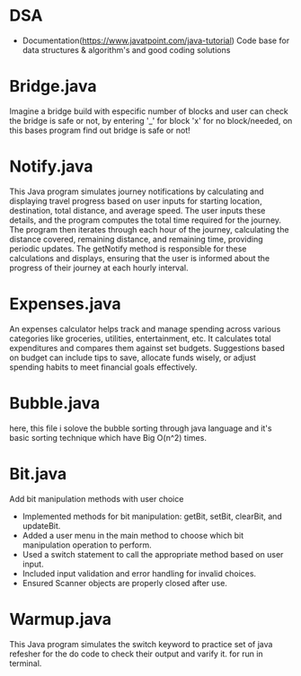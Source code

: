 # DSA 
- Documentation(https://www.javatpoint.com/java-tutorial) 
Code base for data structures &amp; algorithm's and good coding solutions

# Bridge.java
Imagine a bridge build with especific number of blocks and user can check the bridge is safe or not, by entering '_' for block 'x' for no block/needed, on this bases program find out bridge is safe or not!

# Notify.java
This Java program simulates journey notifications by calculating and displaying travel progress based on user inputs for starting location, destination, total distance, and average speed. The user inputs these details, and the program computes the total time required for the journey. The program then iterates through each hour of the journey, calculating the distance covered, remaining distance, and remaining time, providing periodic updates. The getNotify method is responsible for these calculations and displays, ensuring that the user is informed about the progress of their journey at each hourly interval.

# Expenses.java
An expenses calculator helps track and manage spending across various categories like groceries, utilities, entertainment, etc. It calculates total expenditures and compares them against set budgets. Suggestions based on budget can include tips to save, allocate funds wisely, or adjust spending habits to meet financial goals effectively.

# Bubble.java
here, this file i solove the bubble sorting through java language and it's basic sorting technique which have Big O(n^2) times.

# Bit.java
Add bit manipulation methods with user choice
- Implemented methods for bit manipulation: getBit, setBit, clearBit, and updateBit.
- Added a user menu in the main method to choose which bit manipulation operation to perform.
- Used a switch statement to call the appropriate method based on user input.
- Included input validation and error handling for invalid choices.
- Ensured Scanner objects are properly closed after use.

# Warmup.java
This Java program simulates the switch keyword to practice set of java refesher for the do code to check their output and varify it.
for run in terminal.
